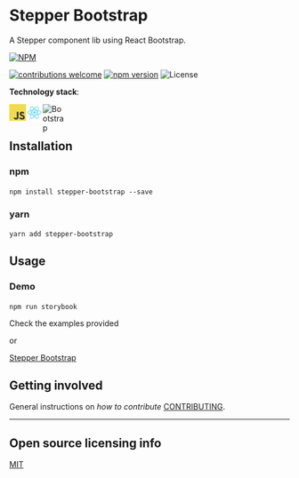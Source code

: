 # Stepper Bootstrap

A Stepper component lib using React Bootstrap.

[![NPM][npm-img]][npm-url]

[![contributions welcome][contribution-img]][contribution-url]
[![npm version][npm-version-img]][npm-version-url]
![License](https://img.shields.io/github/license/manisuec/stepper-bootstrap)

**Technology stack**:

  <img align="left" alt="JavaScript" width="30px" src="https://raw.githubusercontent.com/github/explore/80688e429a7d4ef2fca1e82350fe8e3517d3494d/topics/javascript/javascript.png" />
  <img align="left" alt="React" width="30px" src="https://raw.githubusercontent.com/github/explore/80688e429a7d4ef2fca1e82350fe8e3517d3494d/topics/react/react.png" />
  <img align="left" alt="Bootstrap" width="40px" src="https://user-images.githubusercontent.com/6031883/144018014-f0c7c25b-9cee-4cc1-a4b3-44e96c30f5d7.png" />



<br />
<br />

## Installation
### npm
`npm install stepper-bootstrap --save`

### yarn
`yarn add stepper-bootstrap`
## Usage

### Demo 
`npm run storybook`

Check the examples provided

or 

[Stepper Bootstrap](https://manisuec.github.io/stepper-bootstrap/)

## Getting involved

General instructions on _how to contribute_ [CONTRIBUTING](CONTRIBUTING.md).

----

## Open source licensing info
[MIT][license-url]



[license-url]: LICENSE
[npm-img]: https://nodei.co/npm/stepper-bootstrap.png?downloads=true&downloadRank=true&stars=true
[npm-url]: https://www.npmjs.com/package/stepper-bootstrap
[npm-version-img]: https://badge.fury.io/js/stepper-bootstrap.svg
[npm-version-url]: http://badge.fury.io/js/stepper-bootstrap
[contribution-img]: https://img.shields.io/badge/contributions-welcome-brightgreen.svg?style=flat
[contribution-url]: https://github.com/dwyl/esta/issues
